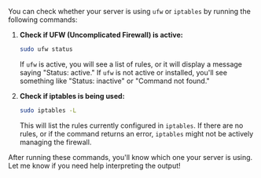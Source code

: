 
You can check whether your server is using `ufw` or `iptables` by running the following commands:

1. **Check if UFW (Uncomplicated Firewall) is active:**
   ```bash
   sudo ufw status
   ```

   If `ufw` is active, you will see a list of rules, or it will display a message saying "Status: active." If `ufw` is not active or installed, you'll see something like "Status: inactive" or "Command not found."

2. **Check if iptables is being used:**
   ```bash
   sudo iptables -L
   ```

   This will list the rules currently configured in `iptables`. If there are no rules, or if the command returns an error, `iptables` might not be actively managing the firewall.

After running these commands, you'll know which one your server is using. Let me know if you need help interpreting the output!